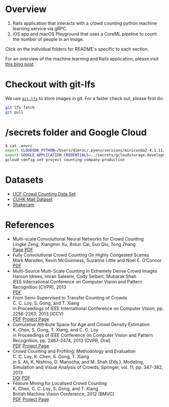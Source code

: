 # Overview

1. Rails application that interacts with a crowd counting python machine learning service via gRPC.
2. iOS app and macOS Playground that uses a CoreML pipeline to count the number of people in an image.

Click on the individual folders for README's specific to each section.

For an overview of the machine learning and Rails application, please visit [this blog post](http://blog.dimroc.com/2017/11/19/counting-crowds-and-lines/).

# Checkout with git-lfs

We use [`git-lfs`](https://git-lfs.github.com/) to store images in git.
For a faster check out, please first do:

```bash
git lfs fetch
git pull
```

# /secrets folder and Google Cloud

```bash
$ cat .envrc
export CLOUDSDK_PYTHON=/Users/dimroc/.pyenv/versions/miniconda2-4.1.11/bin/python2
export GOOGLE_APPLICATION_CREDENTIALS=../secrets/gcloudstorage.development.json
gcloud config set project counting-company-production
```

# Datasets

- [UCF Crowd Counting Data Set](http://crcv.ucf.edu/data/crowd_counting.php)
- [CUHK Mall Dataset](http://personal.ie.cuhk.edu.hk/~ccloy/downloads_mall_dataset.html)
- [Shakecam](https://www.shakeshack.com/location/madison-square-park/)

# References

- Multi-scale Convolutional Neural Networks for Crowd Counting  
  Lingke Zeng, Xiangmin Xu, Bolun Cai, Suo Qiu, Tong Zhang  
  [Page](https://arxiv.org/abs/1702.02359) [PDF](https://arxiv.org/pdf/1702.02359.pdf)
- Fully Convolutional Crowd Counting On Highly Congested Scenes  
  Mark Marsden, Kevin McGuinness, Suzanne Little and Noel E. O’Connor  
  [PDF](https://arxiv.org/pdf/1612.00220.pdf)
- Multi-Source Multi-Scale Counting in Extremely Dense Crowd Images  
  Haroon Idrees, Imran Saleemi, Cody Seibert, Mubarak Shah  
  IEEE International Conference on Computer Vision and Pattern Recognition (CVPR), 2013  
  [PDF](http://crcv.ucf.edu/papers/cvpr2013/Counting_V3o.pdf)
- From Semi-Supervised to Transfer Counting of Crowds  
  C. C. Loy, S. Gong, and T. Xiang  
  in Proceedings of IEEE International Conference on Computer Vision, pp. 2256-2263, 2013 (ICCV)  
  [PDF](http://personal.ie.cuhk.edu.hk/~ccloy/files/iccv_2013_crowd.pdf) [Project Page](http://personal.ie.cuhk.edu.hk/~ccloy/project_semi_counting/index.html)
- Cumulative Attribute Space for Age and Crowd Density Estimation  
  K. Chen, S. Gong, T. Xiang, and C. C. Loy  
  in Proceedings of IEEE Conference on Computer Vision and Pattern Recognition, pp. 2467-2474, 2013 (CVPR, Oral)  
  [PDF](http://personal.ie.cuhk.edu.hk/~ccloy/files/cvpr_2013.pdf) [Project Page](http://personal.ie.cuhk.edu.hk/~ccloy/project_cumulative_attribute/index.html)
- Crowd Counting and Profiling: Methodology and Evaluation  
  C. C. Loy, K. Chen, S. Gong, T. Xiang  
  in S. Ali, K. Nishino, D. Manocha, and M. Shah (Eds.), Modeling, Simulation and Visual Analysis of Crowds, Springer, vol. 11, pp. 347-382, 2013  
  [DOI](http://link.springer.com/chapter/10.1007/978-1-4614-8483-7_14) [PDF](http://personal.ie.cuhk.edu.hk/~ccloy/files/crowd_2013.pdf)
- Feature Mining for Localised Crowd Counting  
  K. Chen, C. C. Loy, S. Gong, and T. Xiang  
  British Machine Vision Conference, 2012 (BMVC)  
  [PDF](http://personal.ie.cuhk.edu.hk/~ccloy/files/bmvc_2012b.pdf) [Project Page](http://personal.ie.cuhk.edu.hk/~ccloy/project_feat_mine_count/index.html)
